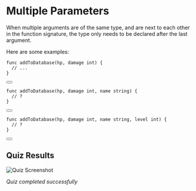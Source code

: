 <h1>Multiple Parameters</h1>
<p>When multiple arguments are of the same type, and are next to each other in the function signature, the type only needs to be declared after the last argument.</p>
<p>Here are some examples:</p>

<div style="position: relative; isolation: isolate;">
  <pre class="language-go" tabindex="0"><code class="language-go"><span class="token tag">func</span> <span class="token function">addToDatabase</span><span class="token punctuation">(</span>hp<span class="token punctuation">,</span> damage <span class="token builtin">int</span><span class="token punctuation">)</span> <span class="token punctuation">{</span>
  <span class="token comment">// ...</span>
<span class="token punctuation">}</span>
</code></pre>

  <button class="markdown-it-code-copy absolute right-2 top-2.5 z-10 m-1 h-6 w-6 cursor-pointer rounded bg-gray-950 text-gray-500 focus:outline-white hover:text-gray-200" data-clipboard-text="func addToDatabase(hp, damage int) {
  // ...
}" title="Copy to clipboard">
    <svg data-slot="icon" aria-hidden="true" fill="none" stroke-width="1.5" stroke="currentColor" viewBox="0 0 24 24" xmlns="http://www.w3.org/2000/svg">
      <rect width="8" height="4" x="8" y="2" rx="1" ry="1"></rect><path d="M16 4h2a2 2 0 0 1 2 2v14a2 2 0 0 1-2 2H6a2 2 0 0 1-2-2V6a2 2 0 0 1 2-2h2"></path>
  </svg>
  </button>
</div>

<div style="position: relative; isolation: isolate;">
  <pre class="language-go" tabindex="0"><code class="language-go"><span class="token tag">func</span> <span class="token function">addToDatabase</span><span class="token punctuation">(</span>hp<span class="token punctuation">,</span> damage <span class="token builtin">int</span><span class="token punctuation">,</span> name <span class="token builtin">string</span><span class="token punctuation">)</span> <span class="token punctuation">{</span>
  <span class="token comment">// ?</span>
<span class="token punctuation">}</span>
</code></pre>

  <button class="markdown-it-code-copy absolute right-2 top-2.5 z-10 m-1 h-6 w-6 cursor-pointer rounded bg-gray-950 text-gray-500 focus:outline-white hover:text-gray-200" data-clipboard-text="func addToDatabase(hp, damage int, name string) {
  // ?
}" title="Copy to clipboard">
    <svg data-slot="icon" aria-hidden="true" fill="none" stroke-width="1.5" stroke="currentColor" viewBox="0 0 24 24" xmlns="http://www.w3.org/2000/svg">
      <rect width="8" height="4" x="8" y="2" rx="1" ry="1"></rect><path d="M16 4h2a2 2 0 0 1 2 2v14a2 2 0 0 1-2 2H6a2 2 0 0 1-2-2V6a2 2 0 0 1 2-2h2"></path>
  </svg>
  </button>
</div>

<div style="position: relative; isolation: isolate;">
  <pre class="language-go" tabindex="0"><code class="language-go"><span class="token tag">func</span> <span class="token function">addToDatabase</span><span class="token punctuation">(</span>hp<span class="token punctuation">,</span> damage <span class="token builtin">int</span><span class="token punctuation">,</span> name <span class="token builtin">string</span><span class="token punctuation">,</span> level <span class="token builtin">int</span><span class="token punctuation">)</span> <span class="token punctuation">{</span>
  <span class="token comment">// ?</span>
<span class="token punctuation">}</span>
</code></pre>

  <button class="markdown-it-code-copy absolute right-2 top-2.5 z-10 m-1 h-6 w-6 cursor-pointer rounded bg-gray-950 text-gray-500 focus:outline-white hover:text-gray-200" data-clipboard-text="func addToDatabase(hp, damage int, name string, level int) {
  // ?
}" title="Copy to clipboard">
    <svg data-slot="icon" aria-hidden="true" fill="none" stroke-width="1.5" stroke="currentColor" viewBox="0 0 24 24" xmlns="http://www.w3.org/2000/svg">
      <rect width="8" height="4" x="8" y="2" rx="1" ry="1"></rect><path d="M16 4h2a2 2 0 0 1 2 2v14a2 2 0 0 1-2 2H6a2 2 0 0 1-2-2V6a2 2 0 0 1 2-2h2"></path>
  </svg>
  </button>
</div>


## Quiz Results

![Quiz Screenshot](./CH3_Functions_L2_Multiple_Parameters_quiz_result.png)

*Quiz completed successfully*